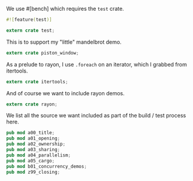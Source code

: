 We use #[bench] which requires the `test` crate.

```rust
#![feature(test)]

extern crate test;
```

This is to support my "little" mandelbrot demo.

```rust
extern crate piston_window;
```

As a prelude to rayon, I use `.foreach` on an iterator, which I grabbed from itertools.
```rust
extern crate itertools;
```

And of course we want to include rayon demos.

```rust
extern crate rayon;
```

We list all the source we want included as part of the build / test process here.

```rust
pub mod a00_title;
pub mod a01_opening;
pub mod a02_ownership;
pub mod a03_sharing;
pub mod a04_parallelism;
pub mod a05_cargo;
pub mod b01_concurrency_demos;
pub mod z99_closing;
```
